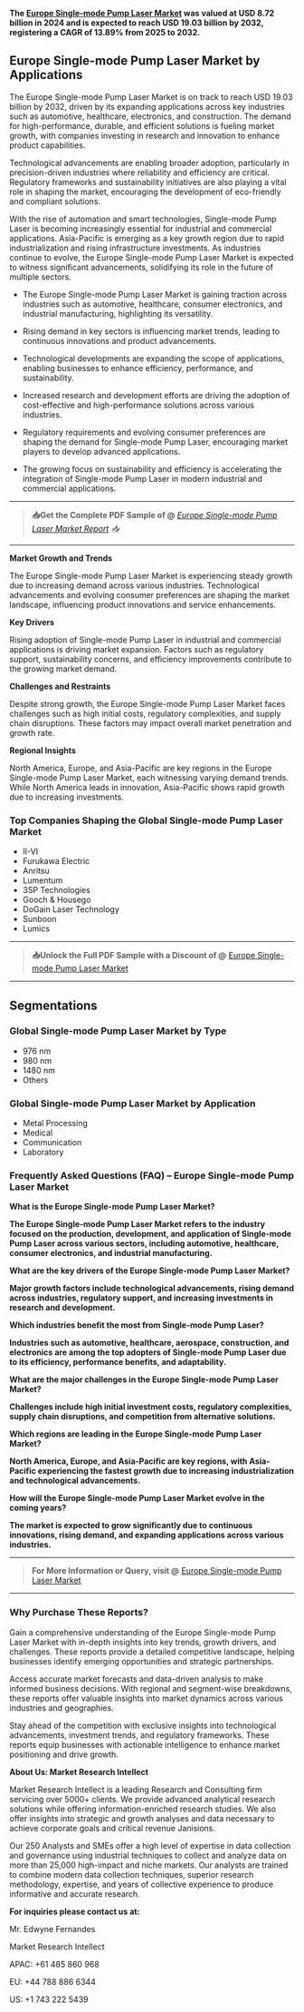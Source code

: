 <p><strong>The <a href="https://www.marketresearchintellect.com/download-sample/?rid=1076037&amp;utm_source=Pulse-April-Europe&amp;utm_medium=852">Europe Single-mode Pump Laser Market</a> was valued at USD 8.72 billion in 2024 and is expected to reach USD 19.03 billion by 2032, registering a CAGR of 13.89% from 2025 to 2032.</strong></p><h2>Europe Single-mode Pump Laser Market by Applications&nbsp;</h2><p><p>The Europe Single-mode Pump Laser Market is on track to reach USD 19.03 billion by 2032, driven by its expanding applications across key industries such as automotive, healthcare, electronics, and construction. The demand for high-performance, durable, and efficient solutions is fueling market growth, with companies investing in research and innovation to enhance product capabilities.</p><p>Technological advancements are enabling broader adoption, particularly in precision-driven industries where reliability and efficiency are critical. Regulatory frameworks and sustainability initiatives are also playing a vital role in shaping the market, encouraging the development of eco-friendly and compliant solutions.</p><p>With the rise of automation and smart technologies, Single-mode Pump Laser is becoming increasingly essential for industrial and commercial applications. Asia-Pacific is emerging as a key growth region due to rapid industrialization and rising infrastructure investments. As industries continue to evolve, the Europe Single-mode Pump Laser Market is expected to witness significant advancements, solidifying its role in the future of multiple sectors.</p></p><ul><li><p>The Europe Single-mode Pump Laser Market is gaining traction across industries such as automotive, healthcare, consumer electronics, and industrial manufacturing, highlighting its versatility.</p></li><li><p>Rising demand in key sectors is influencing market trends, leading to continuous innovations and product advancements.</p></li><li><p>Technological developments are expanding the scope of applications, enabling businesses to enhance efficiency, performance, and sustainability.</p></li><li><p>Increased research and development efforts are driving the adoption of cost-effective and high-performance solutions across various industries.</p></li><li><p>Regulatory requirements and evolving consumer preferences are shaping the demand for Single-mode Pump Laser, encouraging market players to develop advanced applications.</p></li><li><p>The growing focus on sustainability and efficiency is accelerating the integration of Single-mode Pump Laser in modern industrial and commercial applications.</p></li></ul><hr /><blockquote><p><strong><span class="font-[700]">📥Get the Complete PDF Sample of @ </span></strong><em><span class="font-[700]"><a href="https://www.marketresearchintellect.com/download-sample/?rid=1076037&amp;utm_source=Pulse-April-Europe&amp;utm_medium=852" target="_blank" data-tracking-control-name="article-ssr-frontend-pulse_little-text-block" data-tracking-will-navigate="" data-test-link="">Europe Single-mode Pump Laser Market Report</a>&nbsp;📥</span></em></p></blockquote><hr /><p class="" data-start="77" data-end="360"><strong data-start="77" data-end="105">Market Growth and Trends</strong></p><p class="" data-start="77" data-end="360">The Europe Single-mode Pump Laser Market is experiencing steady growth due to increasing demand across various industries. Technological advancements and evolving consumer preferences are shaping the market landscape, influencing product innovations and service enhancements.</p><p class="" data-start="362" data-end="606"><strong data-start="362" data-end="377">Key Drivers</strong></p><p class="" data-start="362" data-end="606">Rising adoption of Single-mode Pump Laser in industrial and commercial applications is driving market expansion. Factors such as regulatory support, sustainability concerns, and efficiency improvements contribute to the growing market demand.</p><p class="" data-start="608" data-end="849"><strong data-start="608" data-end="637">Challenges and Restraints</strong></p><p class="" data-start="608" data-end="849">Despite strong growth, the Europe Single-mode Pump Laser Market faces challenges such as high initial costs, regulatory complexities, and supply chain disruptions. These factors may impact overall market penetration and growth rate.</p><p class="" data-start="851" data-end="1095"><strong data-start="851" data-end="872">Regional Insights</strong></p><p class="" data-start="851" data-end="1095">North America, Europe, and Asia-Pacific are key regions in the Europe Single-mode Pump Laser Market, each witnessing varying demand trends. While North America leads in innovation, Asia-Pacific shows rapid growth due to increasing investments.</p><p><h3>Top Companies Shaping the Global Single-mode Pump Laser Market </h3><ul><li>II-VI</li><li> Furukawa Electric</li><li> Anritsu</li><li> Lumentum</li><li> 3SP Technologies</li><li> Gooch & Housego</li><li> DoGain Laser Technology</li><li> Sunboon</li><li> Lumics</li></ul></p><hr /><blockquote><p><strong>📥Unlock the Full PDF Sample with a Discount of @</strong> <a href="https://www.marketresearchintellect.com/ask-for-discount/?rid=1076037&amp;utm_source=Pulse-April-Europe&amp;utm_medium=852">Europe Single-mode Pump Laser Market</a></p></blockquote><hr /><p><h2>Segmentations</h2><h3>Global Single-mode Pump Laser Market by Type</h3><ul><li>976 nm</li><li>980 nm</li><li>1480 nm</li><li>Others</li></ul><h3>Global Single-mode Pump Laser Market by Application</h3><ul><li>Metal Processing</li><li>Medical</li><li>Communication</li><li>Laboratory</li></ul></p><h3><strong>Frequently Asked Questions (FAQ) &ndash; Europe Single-mode Pump Laser Market</strong></h3><p><strong>What is the Europe Single-mode Pump Laser Market?</strong></p><p><strong>The Europe Single-mode Pump Laser Market refers to the industry focused on the production, development, and application of Single-mode Pump Laser across various sectors, including automotive, healthcare, consumer electronics, and industrial manufacturing.</strong></p><p><strong>What are the key drivers of the Europe Single-mode Pump Laser Market?</strong></p><p><strong>Major growth factors include technological advancements, rising demand across industries, regulatory support, and increasing investments in research and development.</strong></p><p><strong>Which industries benefit the most from Single-mode Pump Laser?</strong></p><p><strong>Industries such as automotive, healthcare, aerospace, construction, and electronics are among the top adopters of Single-mode Pump Laser due to its efficiency, performance benefits, and adaptability.</strong></p><p><strong>What are the major challenges in the Europe Single-mode Pump Laser Market?</strong></p><p><strong>Challenges include high initial investment costs, regulatory complexities, supply chain disruptions, and competition from alternative solutions.</strong></p><p><strong>Which regions are leading in the Europe Single-mode Pump Laser Market?</strong></p><p><strong>North America, Europe, and Asia-Pacific are key regions, with Asia-Pacific experiencing the fastest growth due to increasing industrialization and technological advancements.</strong></p><p><strong>How will the Europe Single-mode Pump Laser Market evolve in the coming years?</strong></p><p><strong>The market is expected to grow significantly due to continuous innovations, rising demand, and expanding applications across various industries.</strong></p><hr /><blockquote><p><span class="font-[700]"><strong>For More Information or Query, visit&nbsp;@</strong>&nbsp;</span><span class="font-[700]"><a href="https://www.marketresearchintellect.com/product/single-mode-pump-laser-market/?utm_source=Linkedin&utm_medium=852" target="_blank" data-tracking-control-name="article-ssr-frontend-pulse_little-text-block" data-tracking-will-navigate="" data-test-link="">Europe Single-mode Pump Laser Market</a></span></p></blockquote><hr /><h3><strong data-start="0" data-end="31">Why Purchase These Reports?</strong></h3><p class="" data-start="35" data-end="297">Gain a comprehensive understanding of the Europe Single-mode Pump Laser Market with in-depth insights into key trends, growth drivers, and challenges. These reports provide a detailed competitive landscape, helping businesses identify emerging opportunities and strategic partnerships.</p><p class="" data-start="299" data-end="540">Access accurate market forecasts and data-driven analysis to make informed business decisions. With regional and segment-wise breakdowns, these reports offer valuable insights into market dynamics across various industries and geographies.</p><p class="" data-start="542" data-end="784">Stay ahead of the competition with exclusive insights into technological advancements, investment trends, and regulatory frameworks. These reports equip businesses with actionable intelligence to enhance market positioning and drive growth.</p><p><strong><span class="font-[700]">About Us: Market Research Intellect</span></strong></p><p><span class="">Market Research Intellect is a leading Research and Consulting firm servicing over 5000+ clients. We provide advanced analytical research solutions while offering information-enriched research studies.&nbsp;</span>We also offer insights into strategic and growth analyses and data necessary to achieve corporate goals and critical revenue Janisions.</p><p><span class="">Our 250 Analysts and SMEs offer a high level of expertise in data collection and governance using industrial techniques to collect and analyze data on more than 25,000 high-impact and niche markets. Our analysts are trained to combine modern data collection techniques, superior research methodology, expertise, and years of collective experience to produce informative and accurate research.</span></p><p><strong>For inquiries please contact us at:</strong></p><p>Mr. Edwyne Fernandes</p><p>Market Research Intellect</p><p>APAC: +61 485 860 968</p><p>EU: +44 788 886 6344</p><p>US: +1 743 222 5439</p>